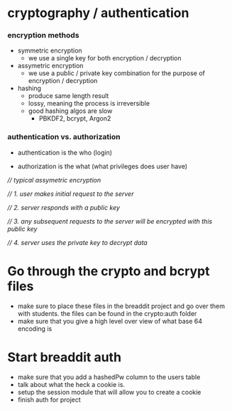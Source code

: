 # cryptography / authentication

### encryption methods

- symmetric encryption
    - we use a single key for both encryption / decryption
- assymetric encryption
    - we use a public / private key combination for the purpose of encryption / decryption
- hashing
    - produce same length result
    - lossy, meaning the process is irreversible
    - good hashing algos are slow
        - PBKDF2, bcrypt, Argon2

### authentication vs. authorization

- authentication is the who (login)

- authorization is the what (what privileges does user have)

*// typical assymetric encryption*

*// 1. user makes initial request to the server*

*// 2. server responds with a public key*

*// 3. any subsequent requests to the server will be encrypted with this public key*

*// 4. server uses the private key to decrypt data*

# Go through the crypto and bcrypt files
* make sure to place these files in the breaddit project and go over them with students.  the files can be found in the crypto:auth folder 
* make sure that you give a high level over view of what base 64 encoding is

# Start breaddit auth
* make sure that you add a hashedPw column to the users table
* talk about what the heck a cookie is.
* setup the session module that will allow you to create a cookie
* finish auth for project